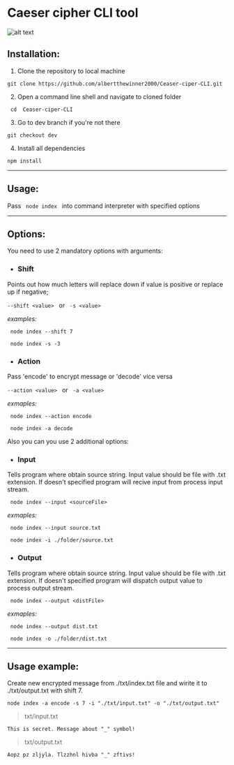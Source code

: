 # Caeser cipher CLI tool
![alt text](https://res.cloudinary.com/practicaldev/image/fetch/s--1-VesoOt--/c_imagga_scale,f_auto,fl_progressive,h_420,q_auto,w_1000/https://thepracticaldev.s3.amazonaws.com/i/w5r4uoh0htwo6wuwshq7.jpg)

<h2> Installation: </h2>

1. Clone the repository to local machine

 ``` git clone https://github.com/albertthewinner2000/Ceaser-ciper-CLI.git ```

2. Open a command line shell and navigate to cloned folder

 ``` cd  Ceaser-ciper-CLI```
 
3. Go to dev branch if you're not there 

``` git checkout dev ```

4. Install all dependencies

 ``` npm install ```


***

<h2> Usage: </h2>

Pass <code> node index </code> into command interpreter with specified options  

***

<h2> Options: </h2>

You need to use 2 mandatory options with arguments: 

+ ### **Shift**
Points out how much letters will replace down if value is positive
or replace up if negative;

``` --shift <value>  ``` or ``` -s <value>```

_examples:_

``` node index --shift 7```

``` node index -s -3```

+ ### **Action**
Pass 'encode' to encrypt message or 'decode' vice versa

``` --action <value>  ``` or ``` -a <value>```

_exmaples:_

``` node index --action encode```

``` node index -a decode```  

Also you can you use 2 additional options: 

+ ### **Input**

Tells program where obtain source string.
 Input value should be file with .txt extension. If doesn't specified program will recive input from process input stream.

``` node index --input <sourceFile>```


 _exmaples:_

``` node index --input source.txt```

``` node index -i ./folder/source.txt```

+ ### **Output**

Tells program where obtain source string.
Input value should be file with .txt extension. If doesn't specified program will dispatch output value to process output stream.
 
``` node index --output <distFile>```

 _exmaples:_

``` node index --output dist.txt```

``` node index -o ./folder/dist.txt```

*** 

<h2>  Usage example: </h2>

Create new encrypted message from ./txt/index.txt file and wirite it to ./txt/output.txt with shift 7.

```node index -a encode -s 7 -i "./txt/input.txt" -o "./txt/output.txt"```

> txt/input.txt

```This is secret. Message about "_" symbol!```

> txt/output.txt  

```Aopz pz zljyla. Tlzzhnl hivba "_" zftivs!```
